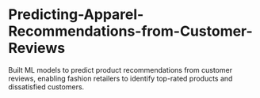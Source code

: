 # Predicting-Apparel-Recommendations-from-Customer-Reviews
Built ML models to predict product recommendations from customer reviews, enabling fashion retailers to identify top-rated products and dissatisfied customers.
